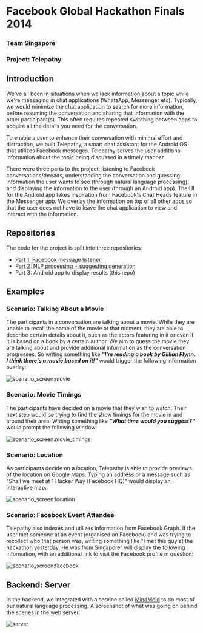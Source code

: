 # Facebook Global Hackathon Finals 2014
### Team Singapore
### Project: Telepathy

## Introduction
We've all been in situations when we lack information about a topic while we're messaging in chat applications (WhatsApp, Messenger etc). Typically, we would minimize the chat application to search for more information, before resuming the conversation and sharing that information with the other participant(s). This often requires repeated switching between apps to acquire all the details you need for the conversation.

To enable a user to enhance their conversation with minimal effort and distraction, we built Telepathy, a smart chat assistant for the Android OS that utilizes Facebook messages. Telepathy serves the user additional information about the topic being discussed in a timely manner.

There were three parts to the project: listening to Facebook conversations/threads, understanding the conversation and guessing information the user wants to see (through natural language processing), and displaying the information to the user (through an Android app). The UI for the Android app takes inspiration from Facebook's Chat Heads feature in the Messenger app. We overlay the information on top of all other apps so that the user does not have to leave the chat application to view and interact with the information.

## Repositories
The code for the project is split into three repositories:
- [Part 1: Facebook message listener](https://www.github.com/abhilashmurthy/chat-consumer)
- [Part 2: NLP processing + suggesting generation](https://www.github.com/xumx/telepathy)
- Part 3: Android app to display results (this repo)

## Examples
### Scenario: Talking About a Movie
The participants in a conversation are talking about a movie. While they are unable to recall the name of the movie at that moment, they are able to describe certain details about it, such as the actors featuring in it or even if it is based on a book by a certain author. We aim to guess the movie they are talking about and provide additional information as the conversation progresses. So writing something like ***"I'm reading a book by Gillian Flynn. I think there's a movie based on it!"*** would trigger the following information overlay:

![scenario_screen:movie](https://raw.githubusercontent.com/sureshs592/fb-finals-team-sg-android/master/readme%20screens/2014-11-14%2022.23.03.png)

### Scenario: Movie Timings
The participants have decided on a movie that they wish to watch. Their next
step would be trying to find the show timings for the movie in and around
their area. Writing something like ***"What time would you suggest?"*** would prompt the following window:

![scenario_screen:movie_timings](https://raw.githubusercontent.com/sureshs592/fb-finals-team-sg-android/master/readme%20screens/2014-11-18%2005.33.02.png)

### Scenario: Location
As participants decide on a location, Telepathy is able to provide previews of the location on Google Maps. Typing an address or a message such as "Shall we meet at 1 Hacker Way (Facebook HQ)" would display an interactive map:

![scenario_screen:location](https://raw.githubusercontent.com/sureshs592/fb-finals-team-sg-android/master/readme%20screens/2014-11-18%2005.40.46.png)

### Scenario: Facebook Event Attendee
Telepathy also indexes and utilizes information from Facebook Graph. If the user met someone at an event (organised on Facebook) and was trying to recollect who that person was, writing something like "I met this guy at the hackathon yesterday. He was from Singapore" will display the following information, with an additional link to visit the Facebook profile in question:

![scenario_screen:facebook](https://raw.githubusercontent.com/sureshs592/fb-finals-team-sg-android/master/readme%20screens/2014-11-18%2005.51.20.png)

## Backend: Server
In the backend, we integrated with a service called [MindMeld](https://developer.expectlabs.com/) to do most of our natural language processing. A screenshot of what was going on behind the scenes in the web server:

![server](https://raw.githubusercontent.com/sureshs592/fb-finals-team-sg-android/master/readme%20screens/server.jpg)
